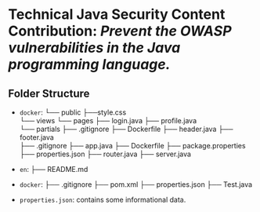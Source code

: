 # Technical Java Security Content Contribution: *Prevent the OWASP vulnerabilities in the Java programming language.*

## **Folder Structure**
* `docker`:
└── public
    ├──style.css    
└── views
        └── pages
            ├── login.java
            ├── profile.java       
        └── partials
            ├── .gitignore
            ├── Dockerfile
            ├── header.java
            ├── footer.java   
         ├── .gitignore
         ├── app.java
         ├── Dockerfile
         ├── package.properties
         ├── properties.json
         ├── router.java
         ├── server.java
* `en`:
   ├── README.md
* `docker`: 
├── .gitignore
├── pom.xml
├── properties.json
├── Test.java


* `properties.json`: contains some informational data.

